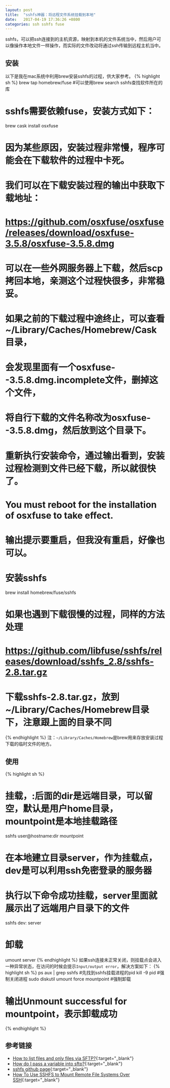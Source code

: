 ```yaml
---
layout: post
title:  "sshfs神器：将远程文件系统挂载到本地"
date:   2017-04-19 17:36:26 +0800
categories: ssh sshfs fuse
---
```


sshfs，可以把ssh连接到的主机资源，映射到本机的文件系统当中，然后用户可以像操作本地文件一样操作，而实际的文件改动将通过ssh传输到远程主机当中。

## 安装

以下是我在mac系统中利用brew安装sshfs的过程，供大家参考。
{% highlight sh %}
brew tap homebrew/fuse #可以使用brew search sshfs查找软件所在的库

# sshfs需要依赖fuse，安装方式如下：
brew cask install osxfuse
# 因为某些原因，安装过程非常慢，程序可能会在下载软件的过程中卡死。
# 我们可以在下载安装过程的输出中获取下载地址：
# https://github.com/osxfuse/osxfuse/releases/download/osxfuse-3.5.8/osxfuse-3.5.8.dmg
# 可以在一些外网服务器上下载，然后scp拷回本地，亲测这个过程快很多，非常稳妥。
# 如果之前的下载过程中途终止，可以查看~/Library/Caches/Homebrew/Cask目录，
# 会发现里面有一个osxfuse--3.5.8.dmg.incomplete文件，删掉这个文件，
# 将自行下载的文件名称改为osxfuse--3.5.8.dmg，然后放到这个目录下。
# 重新执行安装命令，通过输出看到，安装过程检测到文件已经下载，所以就很快了。
# You must reboot for the installation of osxfuse to take effect.
# 输出提示要重启，但我没有重启，好像也可以。

# 安装sshfs
brew install homebrew/fuse/sshfs
# 如果也遇到下载很慢的过程，同样的方法处理
# https://github.com/libfuse/sshfs/releases/download/sshfs_2.8/sshfs-2.8.tar.gz
# 下载sshfs-2.8.tar.gz，放到~/Library/Caches/Homebrew目录下，注意跟上面的目录不同
{% endhighlight %}
注：`~/Library/Caches/Homebrew`是brew用来存放安装过程下载的临时文件的地方。

## 使用
{% highlight sh %}
# 挂载，:后面的dir是远端目录，可以留空，默认是用户home目录，mountpoint是本地挂载路径
sshfs user@hostname:dir mountpoint

# 在本地建立目录server，作为挂载点，dev是可以利用ssh免密登录的服务器
# 执行以下命令成功挂载，server里面就展示出了远端用户目录下的文件
sshfs dev: server

# 卸载
umount server
{% endhighlight %}
如果ssh连接未正常关闭，则挂载点会进入一种异常状态，在访问的时候会提示`Input/output error`，解决方案如下：
{% highlight sh %}
ps aux | grep sshfs #先找到sshfs挂载进程的pid
kill -9 pid #强制关闭进程
sudo diskutil umount force mountpoint #强制卸载
# 输出Unmount successful for mountpoint，表示卸载成功
{% endhighlight %}

## 参考链接
* [How to list files and only files via SFTP?](https://unix.stackexchange.com/questions/285472/how-to-list-files-and-only-files-via-sftp){:target="_blank"}
* [How do I pass a variable into sftp?](https://unix.stackexchange.com/questions/228859/how-do-i-pass-a-variable-into-sftp){:target="_blank"}
* [sshfs github page](https://github.com/libfuse/sshfs){:target="_blank"}
* [How To Use SSHFS to Mount Remote File Systems Over SSH](https://www.digitalocean.com/community/tutorials/how-to-use-sshfs-to-mount-remote-file-systems-over-ssh){:target="_blank"}

